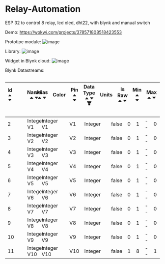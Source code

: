 # Relay-Automation
ESP 32 to control 8 relay, lcd oled, dht22, with blynk and manual switch

Demo: <a href="https://wokwi.com/projects/378571808518423553">https://wokwi.com/projects/378571808518423553</a>

Prototipe module:
![image](https://github.com/panduan-code/Relay-Automation/assets/50077727/f83cea76-1708-4d37-96e6-8f1968854a8b)

Library:
![image](https://github.com/panduan-code/Relay-Automation/assets/50077727/d79df396-6f4d-4cb9-8b49-f94824e6eaed)


Widget in Blynk cloud:
![image](https://github.com/panduan-code/Relay-Automation/assets/50077727/9ec7519d-791f-427b-992d-7ca206c2538c)

Blynk Datastreams:
<div class="datastreams-table"><div class="ant-table-wrapper table table--row-clickable"><div class="ant-spin-nested-loading"><div class="ant-spin-container"><div class="ant-table ant-table-ping-right ant-table-layout-fixed ant-table-fixed-header ant-table-has-fix-left" id="datastreams-table"><div class="ant-table-container"><div class="ant-table-header" style="overflow: hidden;"><table style="table-layout: fixed;"><colgroup><col style="width: 64px;"><col style="width: 240px;"><col style="width: 240px;"><col style="width: 80px;"><col style="width: 80px;"><col style="width: 120px;"><col style="width: 60px;"><col style="width: 80px;"><col style="width: 120px;"><col style="width: 120px;"><col style="width: 100px;"><col style="width: 120px;"><col style="width: 7px;"></colgroup><thead class="ant-table-thead"><tr><th aria-label="Id" class="ant-table-cell ant-table-cell-fix-left ant-table-column-has-sorters" tabindex="0" style="position: sticky; left: 0px;"><div class="ant-table-column-sorters"><span class="ant-table-column-title">Id</span><span class="ant-table-column-sorter ant-table-column-sorter-full"><span class="ant-table-column-sorter-inner"><span role="presentation" aria-label="caret-up" class="anticon anticon-caret-up ant-table-column-sorter-up"><svg viewBox="0 0 1024 1024" focusable="false" data-icon="caret-up" width="1em" height="1em" fill="currentColor" aria-hidden="true"><path d="M858.9 689L530.5 308.2c-9.4-10.9-27.5-10.9-37 0L165.1 689c-12.2 14.2-1.2 35 18.5 35h656.8c19.7 0 30.7-20.8 18.5-35z"></path></svg></span><span role="presentation" aria-label="caret-down" class="anticon anticon-caret-down ant-table-column-sorter-down"><svg viewBox="0 0 1024 1024" focusable="false" data-icon="caret-down" width="1em" height="1em" fill="currentColor" aria-hidden="true"><path d="M840.4 300H183.6c-19.7 0-30.7 20.8-18.5 35l328.4 380.8c9.4 10.9 27.5 10.9 37 0L858.9 335c12.2-14.2 1.2-35-18.5-35z"></path></svg></span></span></span></div></th><th title="Name" aria-label="Name" class="ant-table-cell table-cell-name ant-table-cell-fix-left ant-table-cell-fix-left-last ant-table-cell-ellipsis ant-table-column-has-sorters" tabindex="0" style="position: sticky; left: 64px;"><span class="ant-table-cell-content"><div class="ant-table-column-sorters"><span class="ant-table-column-title">Name</span><span class="ant-table-column-sorter ant-table-column-sorter-full"><span class="ant-table-column-sorter-inner"><span role="presentation" aria-label="caret-up" class="anticon anticon-caret-up ant-table-column-sorter-up"><svg viewBox="0 0 1024 1024" focusable="false" data-icon="caret-up" width="1em" height="1em" fill="currentColor" aria-hidden="true"><path d="M858.9 689L530.5 308.2c-9.4-10.9-27.5-10.9-37 0L165.1 689c-12.2 14.2-1.2 35 18.5 35h656.8c19.7 0 30.7-20.8 18.5-35z"></path></svg></span><span role="presentation" aria-label="caret-down" class="anticon anticon-caret-down ant-table-column-sorter-down"><svg viewBox="0 0 1024 1024" focusable="false" data-icon="caret-down" width="1em" height="1em" fill="currentColor" aria-hidden="true"><path d="M840.4 300H183.6c-19.7 0-30.7 20.8-18.5 35l328.4 380.8c9.4 10.9 27.5 10.9 37 0L858.9 335c12.2-14.2 1.2-35-18.5-35z"></path></svg></span></span></span></div></span></th><th title="Alias" aria-label="Alias" class="ant-table-cell ant-table-cell-ellipsis ant-table-column-has-sorters" tabindex="0"><div class="ant-table-column-sorters"><span class="ant-table-column-title">Alias</span><span class="ant-table-column-sorter ant-table-column-sorter-full"><span class="ant-table-column-sorter-inner"><span role="presentation" aria-label="caret-up" class="anticon anticon-caret-up ant-table-column-sorter-up"><svg viewBox="0 0 1024 1024" focusable="false" data-icon="caret-up" width="1em" height="1em" fill="currentColor" aria-hidden="true"><path d="M858.9 689L530.5 308.2c-9.4-10.9-27.5-10.9-37 0L165.1 689c-12.2 14.2-1.2 35 18.5 35h656.8c19.7 0 30.7-20.8 18.5-35z"></path></svg></span><span role="presentation" aria-label="caret-down" class="anticon anticon-caret-down ant-table-column-sorter-down"><svg viewBox="0 0 1024 1024" focusable="false" data-icon="caret-down" width="1em" height="1em" fill="currentColor" aria-hidden="true"><path d="M840.4 300H183.6c-19.7 0-30.7 20.8-18.5 35l328.4 380.8c9.4 10.9 27.5 10.9 37 0L858.9 335c12.2-14.2 1.2-35-18.5-35z"></path></svg></span></span></span></div></th><th title="Color" class="ant-table-cell ant-table-cell-ellipsis">Color</th><th title="Pin" aria-label="Pin" class="ant-table-cell ant-table-cell-ellipsis ant-table-column-has-sorters" tabindex="0"><div class="ant-table-column-sorters"><span class="ant-table-column-title">Pin</span><span class="ant-table-column-sorter ant-table-column-sorter-full"><span class="ant-table-column-sorter-inner"><span role="presentation" aria-label="caret-up" class="anticon anticon-caret-up ant-table-column-sorter-up"><svg viewBox="0 0 1024 1024" focusable="false" data-icon="caret-up" width="1em" height="1em" fill="currentColor" aria-hidden="true"><path d="M858.9 689L530.5 308.2c-9.4-10.9-27.5-10.9-37 0L165.1 689c-12.2 14.2-1.2 35 18.5 35h656.8c19.7 0 30.7-20.8 18.5-35z"></path></svg></span><span role="presentation" aria-label="caret-down" class="anticon anticon-caret-down ant-table-column-sorter-down"><svg viewBox="0 0 1024 1024" focusable="false" data-icon="caret-down" width="1em" height="1em" fill="currentColor" aria-hidden="true"><path d="M840.4 300H183.6c-19.7 0-30.7 20.8-18.5 35l328.4 380.8c9.4 10.9 27.5 10.9 37 0L858.9 335c12.2-14.2 1.2-35-18.5-35z"></path></svg></span></span></span></div></th><th title="Data Type" aria-label="Data Type" class="ant-table-cell ant-table-cell-ellipsis ant-table-column-has-sorters" tabindex="0"><div class="ant-table-filter-column"><span class="ant-table-column-title"><div class="ant-table-column-sorters"><span class="ant-table-column-title">Data Type</span><span class="ant-table-column-sorter ant-table-column-sorter-full"><span class="ant-table-column-sorter-inner"><span role="presentation" aria-label="caret-up" class="anticon anticon-caret-up ant-table-column-sorter-up"><svg viewBox="0 0 1024 1024" focusable="false" data-icon="caret-up" width="1em" height="1em" fill="currentColor" aria-hidden="true"><path d="M858.9 689L530.5 308.2c-9.4-10.9-27.5-10.9-37 0L165.1 689c-12.2 14.2-1.2 35 18.5 35h656.8c19.7 0 30.7-20.8 18.5-35z"></path></svg></span><span role="presentation" aria-label="caret-down" class="anticon anticon-caret-down ant-table-column-sorter-down"><svg viewBox="0 0 1024 1024" focusable="false" data-icon="caret-down" width="1em" height="1em" fill="currentColor" aria-hidden="true"><path d="M840.4 300H183.6c-19.7 0-30.7 20.8-18.5 35l328.4 380.8c9.4 10.9 27.5 10.9 37 0L858.9 335c12.2-14.2 1.2-35-18.5-35z"></path></svg></span></span></span></div></span><span role="button" tabindex="-1" class="ant-dropdown-trigger ant-table-filter-trigger"><span role="img" aria-label="filter" class="anticon anticon-filter"><svg viewBox="64 64 896 896" focusable="false" data-icon="filter" width="1em" height="1em" fill="currentColor" aria-hidden="true"><path d="M349 838c0 17.7 14.2 32 31.8 32h262.4c17.6 0 31.8-14.3 31.8-32V642H349v196zm531.1-684H143.9c-24.5 0-39.8 26.7-27.5 48l221.3 376h348.8l221.3-376c12.1-21.3-3.2-48-27.7-48z"></path></svg></span></span></div></th><th title="Units" class="ant-table-cell ant-table-cell-ellipsis">Units</th><th title="Is Raw" aria-label="Is Raw" class="ant-table-cell ant-table-cell-ellipsis ant-table-column-has-sorters" tabindex="0"><div class="ant-table-column-sorters"><span class="ant-table-column-title">Is Raw</span><span class="ant-table-column-sorter ant-table-column-sorter-full"><span class="ant-table-column-sorter-inner"><span role="presentation" aria-label="caret-up" class="anticon anticon-caret-up ant-table-column-sorter-up"><svg viewBox="0 0 1024 1024" focusable="false" data-icon="caret-up" width="1em" height="1em" fill="currentColor" aria-hidden="true"><path d="M858.9 689L530.5 308.2c-9.4-10.9-27.5-10.9-37 0L165.1 689c-12.2 14.2-1.2 35 18.5 35h656.8c19.7 0 30.7-20.8 18.5-35z"></path></svg></span><span role="presentation" aria-label="caret-down" class="anticon anticon-caret-down ant-table-column-sorter-down"><svg viewBox="0 0 1024 1024" focusable="false" data-icon="caret-down" width="1em" height="1em" fill="currentColor" aria-hidden="true"><path d="M840.4 300H183.6c-19.7 0-30.7 20.8-18.5 35l328.4 380.8c9.4 10.9 27.5 10.9 37 0L858.9 335c12.2-14.2 1.2-35-18.5-35z"></path></svg></span></span></span></div></th><th title="Min" aria-label="Min" class="ant-table-cell ant-table-cell-ellipsis ant-table-column-has-sorters" tabindex="0"><div class="ant-table-column-sorters"><span class="ant-table-column-title">Min</span><span class="ant-table-column-sorter ant-table-column-sorter-full"><span class="ant-table-column-sorter-inner"><span role="presentation" aria-label="caret-up" class="anticon anticon-caret-up ant-table-column-sorter-up"><svg viewBox="0 0 1024 1024" focusable="false" data-icon="caret-up" width="1em" height="1em" fill="currentColor" aria-hidden="true"><path d="M858.9 689L530.5 308.2c-9.4-10.9-27.5-10.9-37 0L165.1 689c-12.2 14.2-1.2 35 18.5 35h656.8c19.7 0 30.7-20.8 18.5-35z"></path></svg></span><span role="presentation" aria-label="caret-down" class="anticon anticon-caret-down ant-table-column-sorter-down"><svg viewBox="0 0 1024 1024" focusable="false" data-icon="caret-down" width="1em" height="1em" fill="currentColor" aria-hidden="true"><path d="M840.4 300H183.6c-19.7 0-30.7 20.8-18.5 35l328.4 380.8c9.4 10.9 27.5 10.9 37 0L858.9 335c12.2-14.2 1.2-35-18.5-35z"></path></svg></span></span></span></div></th><th title="Max" aria-label="Max" class="ant-table-cell ant-table-cell-ellipsis ant-table-column-has-sorters" tabindex="0"><div class="ant-table-column-sorters"><span class="ant-table-column-title">Max</span><span class="ant-table-column-sorter ant-table-column-sorter-full"><span class="ant-table-column-sorter-inner"><span role="presentation" aria-label="caret-up" class="anticon anticon-caret-up ant-table-column-sorter-up"><svg viewBox="0 0 1024 1024" focusable="false" data-icon="caret-up" width="1em" height="1em" fill="currentColor" aria-hidden="true"><path d="M858.9 689L530.5 308.2c-9.4-10.9-27.5-10.9-37 0L165.1 689c-12.2 14.2-1.2 35 18.5 35h656.8c19.7 0 30.7-20.8 18.5-35z"></path></svg></span><span role="presentation" aria-label="caret-down" class="anticon anticon-caret-down ant-table-column-sorter-down"><svg viewBox="0 0 1024 1024" focusable="false" data-icon="caret-down" width="1em" height="1em" fill="currentColor" aria-hidden="true"><path d="M840.4 300H183.6c-19.7 0-30.7 20.8-18.5 35l328.4 380.8c9.4 10.9 27.5 10.9 37 0L858.9 335c12.2-14.2 1.2-35-18.5-35z"></path></svg></span></span></span></div></th><th title="Decimals" aria-label="Decimals" class="ant-table-cell ant-table-cell-ellipsis ant-table-column-has-sorters" tabindex="0"><div class="ant-table-column-sorters"><span class="ant-table-column-title">Decimals</span><span class="ant-table-column-sorter ant-table-column-sorter-full"><span class="ant-table-column-sorter-inner"><span role="presentation" aria-label="caret-up" class="anticon anticon-caret-up ant-table-column-sorter-up"><svg viewBox="0 0 1024 1024" focusable="false" data-icon="caret-up" width="1em" height="1em" fill="currentColor" aria-hidden="true"><path d="M858.9 689L530.5 308.2c-9.4-10.9-27.5-10.9-37 0L165.1 689c-12.2 14.2-1.2 35 18.5 35h656.8c19.7 0 30.7-20.8 18.5-35z"></path></svg></span><span role="presentation" aria-label="caret-down" class="anticon anticon-caret-down ant-table-column-sorter-down"><svg viewBox="0 0 1024 1024" focusable="false" data-icon="caret-down" width="1em" height="1em" fill="currentColor" aria-hidden="true"><path d="M840.4 300H183.6c-19.7 0-30.7 20.8-18.5 35l328.4 380.8c9.4 10.9 27.5 10.9 37 0L858.9 335c12.2-14.2 1.2-35-18.5-35z"></path></svg></span></span></span></div></th><th title="Default Value" aria-label="Default Value" class="ant-table-cell ant-table-cell-ellipsis ant-table-column-has-sorters" tabindex="0"><div class="ant-table-column-sorters"><span class="ant-table-column-title">Default Value</span><span class="ant-table-column-sorter ant-table-column-sorter-full"><span class="ant-table-column-sorter-inner"><span role="presentation" aria-label="caret-up" class="anticon anticon-caret-up ant-table-column-sorter-up"><svg viewBox="0 0 1024 1024" focusable="false" data-icon="caret-up" width="1em" height="1em" fill="currentColor" aria-hidden="true"><path d="M858.9 689L530.5 308.2c-9.4-10.9-27.5-10.9-37 0L165.1 689c-12.2 14.2-1.2 35 18.5 35h656.8c19.7 0 30.7-20.8 18.5-35z"></path></svg></span><span role="presentation" aria-label="caret-down" class="anticon anticon-caret-down ant-table-column-sorter-down"><svg viewBox="0 0 1024 1024" focusable="false" data-icon="caret-down" width="1em" height="1em" fill="currentColor" aria-hidden="true"><path d="M840.4 300H183.6c-19.7 0-30.7 20.8-18.5 35l328.4 380.8c9.4 10.9 27.5 10.9 37 0L858.9 335c12.2-14.2 1.2-35-18.5-35z"></path></svg></span></span></span></div></th><th class="ant-table-cell ant-table-cell-scrollbar"></th></tr></thead></table></div><div class="ant-table-body" style="overflow-y: scroll; max-height: calc(100vh - 394px); height: calc(100vh - 394px);"><table style="table-layout: fixed;"><colgroup><col style="width: 64px;"><col style="width: 240px;"><col style="width: 240px;"><col style="width: 80px;"><col style="width: 80px;"><col style="width: 120px;"><col style="width: 60px;"><col style="width: 80px;"><col style="width: 120px;"><col style="width: 120px;"><col style="width: 100px;"><col style="width: 120px;"></colgroup><tbody class="ant-table-tbody" style="position: relative;"><tr aria-hidden="true" class="ant-table-measure-row" style="height: 0px; font-size: 0px;"><td style="padding: 0px; border: 0px; height: 0px;"><div style="height: 0px; overflow: hidden;">&nbsp;</div></td><td style="padding: 0px; border: 0px; height: 0px;"><div style="height: 0px; overflow: hidden;">&nbsp;</div></td><td style="padding: 0px; border: 0px; height: 0px;"><div style="height: 0px; overflow: hidden;">&nbsp;</div></td><td style="padding: 0px; border: 0px; height: 0px;"><div style="height: 0px; overflow: hidden;">&nbsp;</div></td><td style="padding: 0px; border: 0px; height: 0px;"><div style="height: 0px; overflow: hidden;">&nbsp;</div></td><td style="padding: 0px; border: 0px; height: 0px;"><div style="height: 0px; overflow: hidden;">&nbsp;</div></td><td style="padding: 0px; border: 0px; height: 0px;"><div style="height: 0px; overflow: hidden;">&nbsp;</div></td><td style="padding: 0px; border: 0px; height: 0px;"><div style="height: 0px; overflow: hidden;">&nbsp;</div></td><td style="padding: 0px; border: 0px; height: 0px;"><div style="height: 0px; overflow: hidden;">&nbsp;</div></td><td style="padding: 0px; border: 0px; height: 0px;"><div style="height: 0px; overflow: hidden;">&nbsp;</div></td><td style="padding: 0px; border: 0px; height: 0px;"><div style="height: 0px; overflow: hidden;">&nbsp;</div></td><td style="padding: 0px; border: 0px; height: 0px;"><div style="height: 0px; overflow: hidden;">&nbsp;</div></td></tr><tr index="0" data-row-key="2" class="ant-table-row ant-table-row-level-0 table-draggable-row"><td class="ant-table-cell ant-table-cell-fix-left" style="position: sticky; left: 0px;"><span class="table-id">2</span></td><td title="Integer V1" class="ant-table-cell table-cell-name ant-table-cell-fix-left ant-table-cell-fix-left-last ant-table-cell-ellipsis" style="position: sticky; left: 64px;"><span class="ant-table-cell-content"><span>Integer V1</span></span></td><td title="Integer V1" class="ant-table-cell ant-table-cell-ellipsis"><span>Integer V1</span></td><td class="ant-table-cell ant-table-cell-ellipsis"><div class="branding-color-picker"><div class="color-picker"><div class="branding-color-picker-color-preview-disabled"><div class="branding-color-picker-color-preview-specific" style="background-color: rgb(200, 67, 22);"></div></div></div></div></td><td title="V1" class="ant-table-cell ant-table-cell-ellipsis">V1</td><td title="Integer" class="ant-table-cell ant-table-cell-ellipsis">Integer</td><td title="" class="ant-table-cell ant-table-cell-ellipsis"></td><td title="false" class="ant-table-cell ant-table-cell-ellipsis">false</td><td title="0" class="ant-table-cell ant-table-cell-ellipsis">0</td><td title="1" class="ant-table-cell ant-table-cell-ellipsis">1</td><td title="--" class="ant-table-cell ant-table-cell-ellipsis">--</td><td title="0" class="ant-table-cell ant-table-cell-ellipsis">0</td></tr><tr index="1" data-row-key="3" class="ant-table-row ant-table-row-level-0 table-draggable-row"><td class="ant-table-cell ant-table-cell-fix-left" style="position: sticky; left: 0px;"><span class="table-id">3</span></td><td title="Integer V2" class="ant-table-cell table-cell-name ant-table-cell-fix-left ant-table-cell-fix-left-last ant-table-cell-ellipsis" style="position: sticky; left: 64px;"><span class="ant-table-cell-content"><span>Integer V2</span></span></td><td title="Integer V2" class="ant-table-cell ant-table-cell-ellipsis"><span>Integer V2</span></td><td class="ant-table-cell ant-table-cell-ellipsis"><div class="branding-color-picker"><div class="color-picker"><div class="branding-color-picker-color-preview-disabled"><div class="branding-color-picker-color-preview-specific" style="background-color: rgb(68, 74, 11);"></div></div></div></div></td><td title="V2" class="ant-table-cell ant-table-cell-ellipsis">V2</td><td title="Integer" class="ant-table-cell ant-table-cell-ellipsis">Integer</td><td title="" class="ant-table-cell ant-table-cell-ellipsis"></td><td title="false" class="ant-table-cell ant-table-cell-ellipsis">false</td><td title="0" class="ant-table-cell ant-table-cell-ellipsis">0</td><td title="1" class="ant-table-cell ant-table-cell-ellipsis">1</td><td title="--" class="ant-table-cell ant-table-cell-ellipsis">--</td><td title="0" class="ant-table-cell ant-table-cell-ellipsis">0</td></tr><tr index="2" data-row-key="4" class="ant-table-row ant-table-row-level-0 table-draggable-row"><td class="ant-table-cell ant-table-cell-fix-left" style="position: sticky; left: 0px;"><span class="table-id">4</span></td><td title="Integer V3" class="ant-table-cell table-cell-name ant-table-cell-fix-left ant-table-cell-fix-left-last ant-table-cell-ellipsis" style="position: sticky; left: 64px;"><span class="ant-table-cell-content"><span>Integer V3</span></span></td><td title="Integer V3" class="ant-table-cell ant-table-cell-ellipsis"><span>Integer V3</span></td><td class="ant-table-cell ant-table-cell-ellipsis"><div class="branding-color-picker"><div class="color-picker"><div class="branding-color-picker-color-preview-disabled"><div class="branding-color-picker-color-preview-specific" style="background-color: rgb(181, 181, 183);"></div></div></div></div></td><td title="V3" class="ant-table-cell ant-table-cell-ellipsis">V3</td><td title="Integer" class="ant-table-cell ant-table-cell-ellipsis">Integer</td><td title="" class="ant-table-cell ant-table-cell-ellipsis"></td><td title="false" class="ant-table-cell ant-table-cell-ellipsis">false</td><td title="0" class="ant-table-cell ant-table-cell-ellipsis">0</td><td title="1" class="ant-table-cell ant-table-cell-ellipsis">1</td><td title="--" class="ant-table-cell ant-table-cell-ellipsis">--</td><td title="0" class="ant-table-cell ant-table-cell-ellipsis">0</td></tr><tr index="3" data-row-key="5" class="ant-table-row ant-table-row-level-0 table-draggable-row"><td class="ant-table-cell ant-table-cell-fix-left" style="position: sticky; left: 0px;"><span class="table-id">5</span></td><td title="Integer V4" class="ant-table-cell table-cell-name ant-table-cell-fix-left ant-table-cell-fix-left-last ant-table-cell-ellipsis" style="position: sticky; left: 64px;"><span class="ant-table-cell-content"><span>Integer V4</span></span></td><td title="Integer V4" class="ant-table-cell ant-table-cell-ellipsis"><span>Integer V4</span></td><td class="ant-table-cell ant-table-cell-ellipsis"><div class="branding-color-picker"><div class="color-picker"><div class="branding-color-picker-color-preview-disabled"><div class="branding-color-picker-color-preview-specific" style="background-color: rgb(253, 243, 177);"></div></div></div></div></td><td title="V4" class="ant-table-cell ant-table-cell-ellipsis">V4</td><td title="Integer" class="ant-table-cell ant-table-cell-ellipsis">Integer</td><td title="" class="ant-table-cell ant-table-cell-ellipsis"></td><td title="false" class="ant-table-cell ant-table-cell-ellipsis">false</td><td title="0" class="ant-table-cell ant-table-cell-ellipsis">0</td><td title="1" class="ant-table-cell ant-table-cell-ellipsis">1</td><td title="--" class="ant-table-cell ant-table-cell-ellipsis">--</td><td title="0" class="ant-table-cell ant-table-cell-ellipsis">0</td></tr><tr index="4" data-row-key="6" class="ant-table-row ant-table-row-level-0 table-draggable-row"><td class="ant-table-cell ant-table-cell-fix-left" style="position: sticky; left: 0px;"><span class="table-id">6</span></td><td title="Integer V5" class="ant-table-cell table-cell-name ant-table-cell-fix-left ant-table-cell-fix-left-last ant-table-cell-ellipsis" style="position: sticky; left: 64px;"><span class="ant-table-cell-content"><span>Integer V5</span></span></td><td title="Integer V5" class="ant-table-cell ant-table-cell-ellipsis"><span>Integer V5</span></td><td class="ant-table-cell ant-table-cell-ellipsis"><div class="branding-color-picker"><div class="color-picker"><div class="branding-color-picker-color-preview-disabled"><div class="branding-color-picker-color-preview-specific" style="background-color: rgb(185, 151, 232);"></div></div></div></div></td><td title="V5" class="ant-table-cell ant-table-cell-ellipsis">V5</td><td title="Integer" class="ant-table-cell ant-table-cell-ellipsis">Integer</td><td title="" class="ant-table-cell ant-table-cell-ellipsis"></td><td title="false" class="ant-table-cell ant-table-cell-ellipsis">false</td><td title="0" class="ant-table-cell ant-table-cell-ellipsis">0</td><td title="1" class="ant-table-cell ant-table-cell-ellipsis">1</td><td title="--" class="ant-table-cell ant-table-cell-ellipsis">--</td><td title="0" class="ant-table-cell ant-table-cell-ellipsis">0</td></tr><tr index="5" data-row-key="7" class="ant-table-row ant-table-row-level-0 table-draggable-row"><td class="ant-table-cell ant-table-cell-fix-left" style="position: sticky; left: 0px;"><span class="table-id">7</span></td><td title="Integer V6" class="ant-table-cell table-cell-name ant-table-cell-fix-left ant-table-cell-fix-left-last ant-table-cell-ellipsis" style="position: sticky; left: 64px;"><span class="ant-table-cell-content"><span>Integer V6</span></span></td><td title="Integer V6" class="ant-table-cell ant-table-cell-ellipsis"><span>Integer V6</span></td><td class="ant-table-cell ant-table-cell-ellipsis"><div class="branding-color-picker"><div class="color-picker"><div class="branding-color-picker-color-preview-disabled"><div class="branding-color-picker-color-preview-specific" style="background-color: rgb(213, 232, 250);"></div></div></div></div></td><td title="V6" class="ant-table-cell ant-table-cell-ellipsis">V6</td><td title="Integer" class="ant-table-cell ant-table-cell-ellipsis">Integer</td><td title="" class="ant-table-cell ant-table-cell-ellipsis"></td><td title="false" class="ant-table-cell ant-table-cell-ellipsis">false</td><td title="0" class="ant-table-cell ant-table-cell-ellipsis">0</td><td title="1" class="ant-table-cell ant-table-cell-ellipsis">1</td><td title="--" class="ant-table-cell ant-table-cell-ellipsis">--</td><td title="0" class="ant-table-cell ant-table-cell-ellipsis">0</td></tr><tr index="6" data-row-key="8" class="ant-table-row ant-table-row-level-0 table-draggable-row"><td class="ant-table-cell ant-table-cell-fix-left" style="position: sticky; left: 0px;"><span class="table-id">8</span></td><td title="Integer V7" class="ant-table-cell table-cell-name ant-table-cell-fix-left ant-table-cell-fix-left-last ant-table-cell-ellipsis" style="position: sticky; left: 64px;"><span class="ant-table-cell-content"><span>Integer V7</span></span></td><td title="Integer V7" class="ant-table-cell ant-table-cell-ellipsis"><span>Integer V7</span></td><td class="ant-table-cell ant-table-cell-ellipsis"><div class="branding-color-picker"><div class="color-picker"><div class="branding-color-picker-color-preview-disabled"><div class="branding-color-picker-color-preview-specific" style="background-color: rgb(223, 242, 176);"></div></div></div></div></td><td title="V7" class="ant-table-cell ant-table-cell-ellipsis">V7</td><td title="Integer" class="ant-table-cell ant-table-cell-ellipsis">Integer</td><td title="" class="ant-table-cell ant-table-cell-ellipsis"></td><td title="false" class="ant-table-cell ant-table-cell-ellipsis">false</td><td title="0" class="ant-table-cell ant-table-cell-ellipsis">0</td><td title="1" class="ant-table-cell ant-table-cell-ellipsis">1</td><td title="--" class="ant-table-cell ant-table-cell-ellipsis">--</td><td title="0" class="ant-table-cell ant-table-cell-ellipsis">0</td></tr><tr index="7" data-row-key="9" class="ant-table-row ant-table-row-level-0 table-draggable-row"><td class="ant-table-cell ant-table-cell-fix-left" style="position: sticky; left: 0px;"><span class="table-id">9</span></td><td title="Integer V8" class="ant-table-cell table-cell-name ant-table-cell-fix-left ant-table-cell-fix-left-last ant-table-cell-ellipsis" style="position: sticky; left: 64px;"><span class="ant-table-cell-content"><span>Integer V8</span></span></td><td title="Integer V8" class="ant-table-cell ant-table-cell-ellipsis"><span>Integer V8</span></td><td class="ant-table-cell ant-table-cell-ellipsis"><div class="branding-color-picker"><div class="color-picker"><div class="branding-color-picker-color-preview-disabled"><div class="branding-color-picker-color-preview-specific" style="background-color: rgb(0, 106, 217);"></div></div></div></div></td><td title="V8" class="ant-table-cell ant-table-cell-ellipsis">V8</td><td title="Integer" class="ant-table-cell ant-table-cell-ellipsis">Integer</td><td title="" class="ant-table-cell ant-table-cell-ellipsis"></td><td title="false" class="ant-table-cell ant-table-cell-ellipsis">false</td><td title="0" class="ant-table-cell ant-table-cell-ellipsis">0</td><td title="1" class="ant-table-cell ant-table-cell-ellipsis">1</td><td title="--" class="ant-table-cell ant-table-cell-ellipsis">--</td><td title="0" class="ant-table-cell ant-table-cell-ellipsis">0</td></tr><tr index="8" data-row-key="10" class="ant-table-row ant-table-row-level-0 table-draggable-row"><td class="ant-table-cell ant-table-cell-fix-left" style="position: sticky; left: 0px;"><span class="table-id">10</span></td><td title="Integer V9" class="ant-table-cell table-cell-name ant-table-cell-fix-left ant-table-cell-fix-left-last ant-table-cell-ellipsis" style="position: sticky; left: 64px;"><span class="ant-table-cell-content"><span>Integer V9</span></span></td><td title="Integer V9" class="ant-table-cell ant-table-cell-ellipsis"><span>Integer V9</span></td><td class="ant-table-cell ant-table-cell-ellipsis"><div class="branding-color-picker"><div class="color-picker"><div class="branding-color-picker-color-preview-disabled"><div class="branding-color-picker-color-preview-specific" style="background-color: rgb(216, 245, 245);"></div></div></div></div></td><td title="V9" class="ant-table-cell ant-table-cell-ellipsis">V9</td><td title="Integer" class="ant-table-cell ant-table-cell-ellipsis">Integer</td><td title="" class="ant-table-cell ant-table-cell-ellipsis"></td><td title="false" class="ant-table-cell ant-table-cell-ellipsis">false</td><td title="0" class="ant-table-cell ant-table-cell-ellipsis">0</td><td title="1" class="ant-table-cell ant-table-cell-ellipsis">1</td><td title="--" class="ant-table-cell ant-table-cell-ellipsis">--</td><td title="0" class="ant-table-cell ant-table-cell-ellipsis">0</td></tr><tr index="9" data-row-key="11" class="ant-table-row ant-table-row-level-0 table-draggable-row"><td class="ant-table-cell ant-table-cell-fix-left" style="position: sticky; left: 0px;"><span class="table-id">11</span></td><td title="Integer V10" class="ant-table-cell table-cell-name ant-table-cell-fix-left ant-table-cell-fix-left-last ant-table-cell-ellipsis" style="position: sticky; left: 64px;"><span class="ant-table-cell-content"><span>Integer V10</span></span></td><td title="Integer V10" class="ant-table-cell ant-table-cell-ellipsis"><span>Integer V10</span></td><td class="ant-table-cell ant-table-cell-ellipsis"><div class="branding-color-picker"><div class="color-picker"><div class="branding-color-picker-color-preview-disabled"><div class="branding-color-picker-color-preview-specific" style="background-color: rgba(255, 169, 54, 0.29);"></div></div></div></div></td><td title="V10" class="ant-table-cell ant-table-cell-ellipsis">V10</td><td title="Integer" class="ant-table-cell ant-table-cell-ellipsis">Integer</td><td title="" class="ant-table-cell ant-table-cell-ellipsis"></td><td title="false" class="ant-table-cell ant-table-cell-ellipsis">false</td><td title="1" class="ant-table-cell ant-table-cell-ellipsis">1</td><td title="8" class="ant-table-cell ant-table-cell-ellipsis">8</td><td title="--" class="ant-table-cell ant-table-cell-ellipsis">--</td><td title="1" class="ant-table-cell ant-table-cell-ellipsis">1</td></tr></tbody></table></div></div></div></div></div></div></div>

